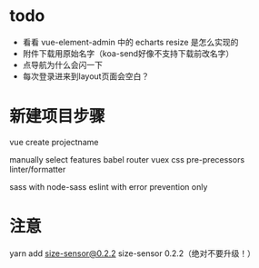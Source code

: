 # todo
- 看看 vue-element-admin 中的 echarts resize 是怎么实现的
- 附件下载用原始名字（koa-send好像不支持下载前改名字）
- 点导航为什么会闪一下
- 每次登录进来到layout页面会空白？

# 新建项目步骤
vue create projectname

manually select features
babel
router
vuex
css pre-precessors
linter/formatter

sass with node-sass
eslint with error prevention only


# 注意
yarn add size-sensor@0.2.2
size-sensor 0.2.2（绝对不要升级！）